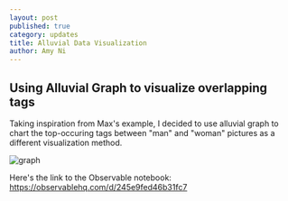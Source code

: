 ```yaml
---
layout: post
published: true
category: updates
title: Alluvial Data Visualization
author: Amy Ni
---
```

## Using Alluvial Graph to visualize overlapping tags

Taking inspiration from Max's example, I decided to use alluvial graph to chart the top-occuring tags between "man" and "woman" pictures as a different visualization method.

![graph](https://imgur.com/ElptIAT)

Here's the link to the Observable notebook: https://observablehq.com/d/245e9fed46b31fc7